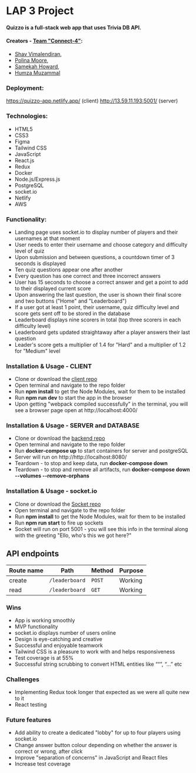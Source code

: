 # LAP 3 Project

#### Quizzo is a full-stack web app that uses Trivia DB API.

#### Creators - [Team "Connect-4"](https://github.com/Team-Connect-4):
- [Shav Vimalendiran](https://github.com/Shavvimal),
- [Polina Moore](https://github.com/Poligera),
- [Samekah Howard](https://github.com/Samekah),
- [Humza Muzammal](https://github.com/humza1997)


### Deployment:

https://quizzo-app.netlify.app/ (client)
http://13.59.11.193:5001/ (server)


### Technologies:

- HTML5
- CSS3
- Figma
- Tailwind CSS
- JavaScript
- React.js
- Redux
- Docker
- Node.js/Express.js
- PostgreSQL
- socket.io
- Netlify
- AWS

### Functionality:

- Landing page uses socket.io to display number of players and their usernames at that moment
- User needs to enter their username and choose category and difficulty level of quiz
- Upon submission and between questions, a countdown timer of 3 seconds is displayed
- Ten quiz questions appear one after another
- Every question has one correct and three incorrect answers
- User has 15 seconds to choose a correct answer and get a point to add to their displayed current score
- Upon answering the last question, the user is shown their final score and two buttons ("Home" and "Leaderboard")
- If a user got at least 1 point, their username, quiz difficulty level and score gets sent off to be stored in the database
- Leaderboard displays nine scorers in total (top three scorers in each difficulty level)
- Leaderboard gets updated straightaway after a player answers their last question
- Leader's score gets a multiplier of 1.4 for "Hard" and a multiplier of 1.2 for "Medium" level


### Installation & Usage - CLIENT

- Clone or download the [client repo](https://github.com/Team-Connect-4/client)
- Open terminal and navigate to the repo folder
- Run **npm install** to get the Node Modules, wait for them to be installed
- Run **npm run dev** to start the app in the browser
- Upon getting "webpack compiled successfully" in the terminal, you will see a browser page open at http://localhost:4000/


### Installation & Usage - SERVER and DATABASE

- Clone or download the [backend repo](https://github.com/Team-Connect-4/LAP3_Backend)
- Open terminal and navigate to the repo folder
- Run **docker-compose up** to start containers for server and postgreSQL
- Server will run on http://http://localhost:8080/
- Teardown - to stop and keep data, run **docker-compose down**
- Teardown - to stop and remove all artifacts, run **docker-compose down --volumes --remove-orphans**


### Installation & Usage - socket.io

- Clone or download the [Socket repo](https://github.com/Team-Connect-4/Socket)
- Open terminal and navigate to the repo folder
- Run **npm install** to get the Node Modules, wait for them to be installed
- Run **npm run start** to fire up sockets
- Socket will run on port 5001 - you will see this info in the terminal along with the greeting "Ello, who's this we got here?"


## API endpoints

| Route name | Path                                   | Method        | Purpose |
| ---------- | ---------------------------------------| ------------- | ------- |
| create     | `/leaderboard`                         | `POST`        | Working |
| read       | `/leaderboard`                         | `GET`         | Working |


### Wins

- App is working smoothly
- MVP functionality
- socket.io displays number of users online
- Design is eye-catching and creative
- Successful and enjoyable teamwork
- Tailwind CSS is a pleasure to work with and helps responsiveness
- Test coverage is at 55%
- Successful string scrubbing to convert HTML entities like “&ldquo;”, “&hellip;” etc


### Challenges

- Implementing Redux took longer that expected as we were all quite new to it
- React testing


### Future features

- Add ability to create a dedicated "lobby" for up to four players using socket.io
- Change answer button colour depending on whether the answer is correct or wrong, after click
- Improve "separation of concerns" in JavaScript and React files
- Increase test coverage
